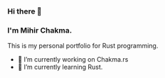 ### Hi there 👋

### I'm Mihir Chakma. 

This is my personal portfolio for Rust programming.

- 🔭 I’m currently working on Chakma.rs
- 🌱 I’m currently learning Rust.

<!--
**chakmars/chakmars** is a ✨ _special_ ✨ repository because its `README.md` (this file) appears on your GitHub profile.

Here are some ideas to get you started:

- 🔭 I’m currently working on ...
- 🌱 I’m currently learning ...
- 👯 I’m looking to collaborate on ...
- 🤔 I’m looking for help with ...
- 💬 Ask me about ...
- 📫 How to reach me: ...
- 😄 Pronouns: ...
- ⚡ Fun fact: ...
-->
